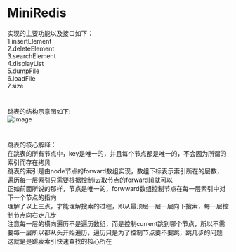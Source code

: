 # MiniRedis
实现的主要功能以及接口如下：<br>
1.insertElement <br>
2.deleteElement <br>
3.searchElement <br>
4.displayList <br>
5.dumpFile <br>
6.loadFile <br>
7.size <br>

#
跳表的结构示意图如下:<br>
![image](https://user-images.githubusercontent.com/73992103/196988027-6b841097-01e5-4d4f-91fb-334a2ac623e7.png)

#
跳表的核心解释：<br>
在跳表的所有节点中，key是唯一的，并且每个节点都是唯一的，不会因为所谓的索引而存在拷贝<br>
跳表的索引是由node节点的forward数组实现，数组下标表示索引所在的层数，遍历每一层索引只需要根据控制i去取节点的forward[i]就可以<br>
正如前面所说的那样，节点是唯一的，forwward数组控制节点在每一层索引中对下一个节点的指向<br>
理解了以上三点，才能理解搜索的过程，即从最顶层一层一层向下搜索，每一层控制节点向右走几步<br>
注意每一层的横向遍历不是遍历数组，而是控制current跳到哪个节点，所以不需要每一层所以都从头开始遍历，遍历只是为了控制节点要不要跳，跳几步的问题<br>
这就是是跳表索引快速查找的核心所在<br>
